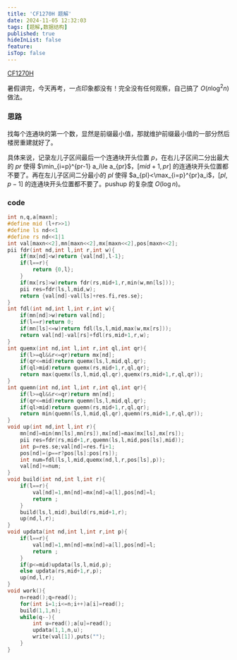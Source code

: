 ```yaml
---
title: 'CF1270H 题解'
date: 2024-11-05 12:32:03
tags: [题解,数据结构]
published: true
hideInList: false
feature: 
isTop: false
---
```

[CF1270H](https://www.luogu.com.cn/problem/CF1270H)

暑假讲完，今天再考，一点印象都没有！完全没有任何观察，自己搞了 $O(n\log^2 n)$ 做法。

### 思路

找每个连通块的第一个数，显然是前缀最小值，那就维护前缀最小值的一部分然后楼房重建就好了。

具体来说，记录左儿子区间最后一个连通块开头位置 $p$，在右儿子区间二分出最大的 $pr$ 使得 $\min_{i=p}^{pr-1} a_i\le a_{pr}$，$[mid+1,pr]$ 的连通块开头位置都不要了。再在左儿子区间二分最小的 $pl$ 使得 $a_{pl}<\max_{i=p}^{pr}a_i$，$[pl,p-1]$ 的连通块开头位置都不要了。pushup 的复杂度 $O(\log n)$。

### code

```cpp
int n,q,a[maxn];
#define mid (l+r>>1)
#define ls nd<<1
#define rs nd<<1|1
int val[maxn<<2],mn[maxn<<2],mx[maxn<<2],pos[maxn<<2];
pii fdr(int nd,int l,int r,int w){
	if(mx[nd]<w)return {val[nd],l-1};
	if(l==r){
		return {0,l};
	}
	if(mx[rs]>w)return fdr(rs,mid+1,r,min(w,mn[ls]));
	pii res=fdr(ls,l,mid,w);
	return {val[nd]-val[ls]+res.fi,res.se};
}
int fdl(int nd,int l,int r,int w){
	if(mn[nd]>w)return val[nd];
	if(l==r)return 0;
	if(mn[ls]<=w)return fdl(ls,l,mid,max(w,mx[rs]));
	return val[nd]-val[rs]+fdl(rs,mid+1,r,w);
}
int quemx(int nd,int l,int r,int ql,int qr){
	if(l>=ql&&r<=qr)return mx[nd];
	if(qr<=mid)return quemx(ls,l,mid,ql,qr);
	if(ql>mid)return quemx(rs,mid+1,r,ql,qr);
	return max(quemx(ls,l,mid,ql,qr),quemx(rs,mid+1,r,ql,qr));
}
int quemn(int nd,int l,int r,int ql,int qr){
	if(l>=ql&&r<=qr)return mn[nd];
	if(qr<=mid)return quemn(ls,l,mid,ql,qr);
	if(ql>mid)return quemn(rs,mid+1,r,ql,qr);
	return min(quemn(ls,l,mid,ql,qr),quemn(rs,mid+1,r,ql,qr));
}
void up(int nd,int l,int r){
	mn[nd]=min(mn[ls],mn[rs]),mx[nd]=max(mx[ls],mx[rs]);
	pii res=fdr(rs,mid+1,r,quemn(ls,l,mid,pos[ls],mid));
	int p=res.se;val[nd]=res.fi+1;
	pos[nd]=(p==r?pos[ls]:pos[rs]);
	int num=fdl(ls,l,mid,quemx(nd,l,r,pos[ls],p));
	val[nd]+=num;
}
void build(int nd,int l,int r){
	if(l==r){
		val[nd]=1,mn[nd]=mx[nd]=a[l],pos[nd]=l;
		return ;
	}
	build(ls,l,mid),build(rs,mid+1,r);
	up(nd,l,r);
}
void updata(int nd,int l,int r,int p){
	if(l==r){
		val[nd]=1,mn[nd]=mx[nd]=a[l],pos[nd]=l;
		return ;
	}
	if(p<=mid)updata(ls,l,mid,p);
	else updata(rs,mid+1,r,p);
	up(nd,l,r);
}
void work(){
	n=read();q=read();
	for(int i=1;i<=n;i++)a[i]=read();
	build(1,1,n);
	while(q--){
		int u=read();a[u]=read();
		updata(1,1,n,u);
		write(val[1]),puts("");
	}
}
```